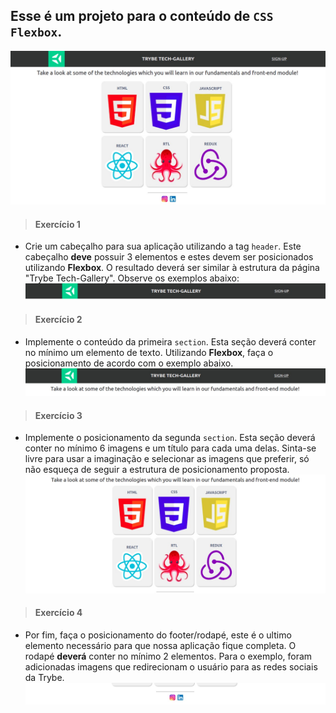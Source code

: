 ## Esse é um projeto para o conteúdo de `CSS Flexbox`.

![Trybe Gallery Preview](images/trybe-tech-gallery.jpeg)

> #### Exercício 1

- Crie um cabeçalho para sua aplicação utilizando a tag `header`. Este cabeçalho **deve** possuir 3 elementos e estes devem ser posicionados utilizando **Flexbox**. O resultado deverá ser similar à estrutura da página "Trybe Tech-Gallery". Observe os exemplos abaixo:
  ![Header Exemple](images/trybe-tech-gallery-header.jpeg)

> #### Exercício 2

- Implemente o conteúdo da primeira `section`. Esta seção deverá conter no mínimo um elemento de texto. Utilizando **Flexbox**, faça o posicionamento de acordo com o exemplo abaixo.
  ![Text Sextion Exemple](images/trybe-tech-gallery-text.jpeg)

> #### Exercício 3

- Implemente o posicionamento da segunda `section`. Esta seção deverá conter no mínimo 6 imagens e um título para cada uma delas. Sinta-se livre para usar a imaginação e selecionar as imagens que preferir, só não esqueça de seguir a estrutura de posicionamento proposta.
  ![Gallery Cards Exemple](images/trybe-tech-gallery-cards.jpeg)

> #### Exercício 4

- Por fim, faça o posicionamento do footer/rodapé, este é o ultimo elemento necessário para que nossa aplicação fique completa. O rodapé **deverá** conter no mínimo 2 elementos. Para o exemplo, foram adicionadas imagens que redirecionam o usuário para as redes sociais da Trybe.
  ![Gallery Footer Exemple](images/trybe-tech-gallery-footer.jpeg)
